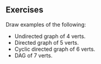 
## Exercises

Draw examples of the following:

* Undirected graph of 4 verts.
* Directed graph of 5 verts.
* Cyclic directed graph of 6 verts.
* DAG of 7 verts.


